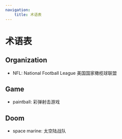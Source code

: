 ```yaml
---
navigation:
    title: 术语表
---
```


# 术语表

## Organization

- NFL: National Football League 美国国家橄榄球联盟

## Game

- paintball: 彩弹射击游戏

## Doom

- space marine: 太空陆战队
